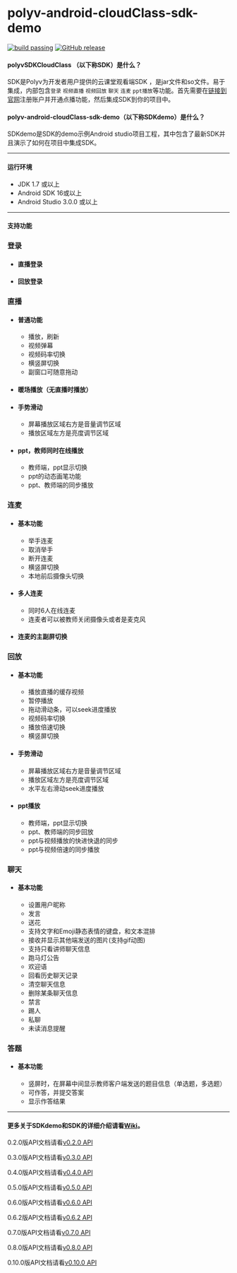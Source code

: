 polyv-android-cloudClass-sdk-demo
===

[![build passing](https://img.shields.io/badge/build-passing-brightgreen.svg)](#)
[![GitHub release](https://img.shields.io/badge/release-v0.10.0-blue.svg)](https://github.com/polyv/polyv-android-cloudClass-sdk-demo/releases/tag/v0.10.0)
#### polyvSDKCloudClass （以下称SDK）是什么？

SDK是Polyv为开发者用户提供的云课堂观看端SDK ，是jar文件和so文件。易于集成，内部包含`登录` `视频直播`  `视频回放`   `聊天`  `连麦` `ppt播放`等功能。首先需要在[链接到官网](http://www.polyv.net)注册账户并开通点播功能，然后集成SDK到你的项目中。
#### polyv-android-cloudClass-sdk-demo（以下称**SDKdemo**）是什么？
SDKdemo是SDK的demo示例Android studio项目工程，其中包含了最新SDK并且演示了如何在项目中集成SDK。
***
#### 运行环境
* JDK 1.7 或以上
* Android SDK 16或以上
* Android Studio 3.0.0 或以上
***
#### 支持功能

### 登录

- #### 直播登录

- #### 回放登录

### 直播

- #### 普通功能
  - 播放，刷新
  - 视频弹幕
  - 视频码率切换
  - 横竖屏切换
  - 副窗口可随意拖动

- #### 暖场播放（无直播时播放）

- #### 手势滑动
   - 屏幕播放区域右方是音量调节区域
   - 播放区域左方是亮度调节区域

- #### ppt，教师同时在线播放
  - 教师端，ppt显示切换
  - ppt的动态画笔功能
  - ppt、教师端的同步播放

### 连麦
- #### 基本功能
  - 举手连麦
  - 取消举手
  - 断开连麦
  - 横竖屏切换
  - 本地前后摄像头切换

- #### 多人连麦
  - 同时6人在线连麦
  - 连麦者可以被教师关闭摄像头或者是麦克风

- #### 连麦的主副屏切换

### 回放
- #### 基本功能
  - 播放直播的缓存视频
  - 暂停播放
  - 拖动滑动条，可以seek进度播放
  - 视频码率切换
  - 播放倍速切换
  - 横竖屏切换

- #### 手势滑动
  - 屏幕播放区域右方是音量调节区域
  - 播放区域左方是亮度调节区域
  - 水平左右滑动seek进度播放

- #### ppt播放
  - 教师端，ppt显示切换
  - ppt、教师端的同步回放
  - ppt与视频播放的快进快退的同步
  - ppt与视频倍速的同步播放

### 聊天
- #### 基本功能
  - 设置用户昵称
  - 发言
  - 送花
  - 支持文字和Emoji静态表情的键盘，和文本混排
  - 接收并显示其他端发送的图片(支持gif动图)
  - 支持只看讲师聊天信息
  - 跑马灯公告
  - 欢迎语
  - 回看历史聊天记录
  - 清空聊天信息
  - 删除某条聊天信息
  - 禁言
  - 踢人
  - 私聊
  - 未读消息提醒

### 答题
- #### 基本功能
  - 竖屏时，在屏幕中间显示教师客户端发送的题目信息（单选题，多选题）
  - 可作答，并提交答案
  - 显示作答结果
  



***
#### 更多关于SDKdemo和SDK的详细介绍请看[Wiki](https://github.com/polyv/polyv-android-cloudClass-sdk-demo/wiki)。

0.2.0版API文档请看[v0.2.0 API](http://repo.polyv.net/android/cloudclass/javadoc/0.2.0/index.html)

0.3.0版API文档请看[v0.3.0 API](http://repo.polyv.net/android/cloudclass/javadoc/0.3.0/index.html)

0.4.0版API文档请看[v0.4.0 API](http://repo.polyv.net/android/cloudclass/javadoc/0.4.0/index.html)

0.5.0版API文档请看[v0.5.0 API](http://repo.polyv.net/android/cloudclass/javadoc/0.5.0/index.html)

0.6.0版API文档请看[v0.6.0 API](http://repo.polyv.net/android/cloudclass/javadoc/0.6.0/index.html)

0.6.2版API文档请看[v0.6.2 API](http://repo.polyv.net/android/cloudclass/javadoc/0.6.2/index.html)

0.7.0版API文档请看[v0.7.0 API](http://repo.polyv.net/android/cloudclass/javadoc/0.7.0/index.html)

0.8.0版API文档请看[v0.8.0 API](http://repo.polyv.net/android/cloudclass/javadoc/0.8.0/index.html)

0.10.0版API文档请看[v0.10.0 API](http://repo.polyv.net/android/cloudclass/javadoc/0.10.0/index.html)